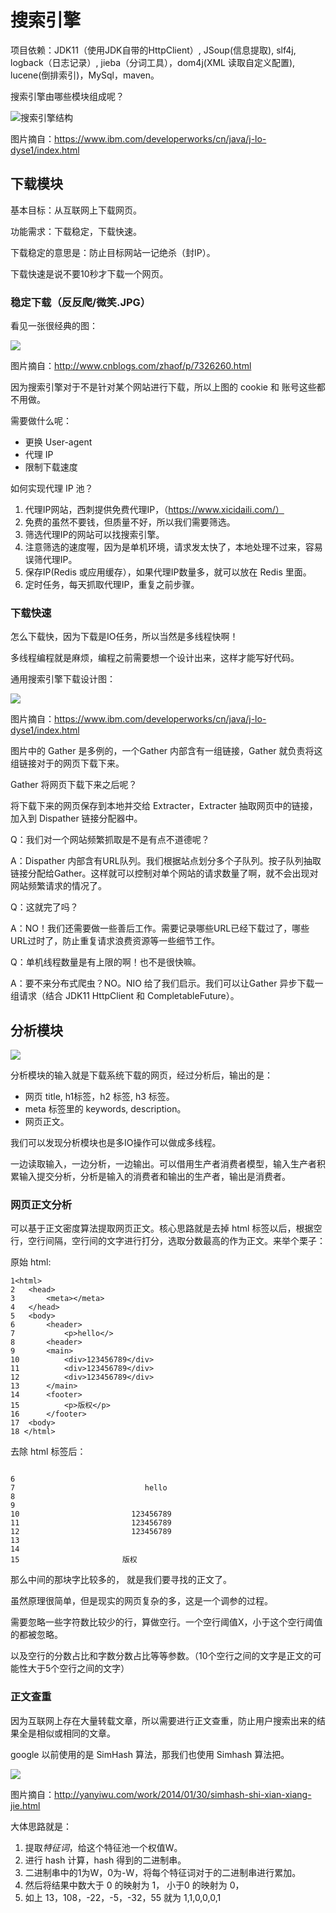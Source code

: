 # 搜索引擎

项目依赖：JDK11（使用JDK自带的HttpClient）, JSoup(信息提取), slf4j, logback（日志记录）, jieba（分词工具），dom4j(XML 读取自定义配置), lucene(倒排索引)，MySql，maven。

搜索引擎由哪些模块组成呢？

![搜索引擎结构](./img/搜索引擎整体结构.gif)

图片摘自：https://www.ibm.com/developerworks/cn/java/j-lo-dyse1/index.html

## 下载模块

基本目标：从互联网上下载网页。

功能需求：下载稳定，下载快速。

下载稳定的意思是：防止目标网站一记绝杀（封IP）。

下载快速是说不要10秒才下载一个网页。

### 稳定下载（反反爬/微笑.JPG）

看见一张很经典的图：

![](./img/爬虫攻防.png)

图片摘自：http://www.cnblogs.com/zhaof/p/7326260.html

因为搜索引擎对于不是针对某个网站进行下载，所以上图的 cookie 和 账号这些都不用做。

需要做什么呢：

* 更换 User-agent
* 代理 IP
* 限制下载速度

如何实现代理 IP 池？

1. 代理IP网站，西刺提供免费代理IP，（https://www.xicidaili.com/）
2. 免费的虽然不要钱，但质量不好，所以我们需要筛选。
3. 筛选代理IP的网站可以找搜索引擎。
4. 注意筛选的速度喔，因为是单机环境，请求发太快了，本地处理不过来，容易误筛代理IP。
5. 保存IP(Redis 或应用缓存），如果代理IP数量多，就可以放在 Redis 里面。
6. 定时任务，每天抓取代理IP，重复之前步骤。

### 下载快速

怎么下载快，因为下载是IO任务，所以当然是多线程快啊！

多线程编程就是麻烦，编程之前需要想一个设计出来，这样才能写好代码。

通用搜索引擎下载设计图：

![](./img/Spider设计.gif)

图片摘自：https://www.ibm.com/developerworks/cn/java/j-lo-dyse1/index.html

图片中的 Gather 是多例的，一个Gather 内部含有一组链接，Gather 就负责将这组链接对于的网页下载下来。

Gather 将网页下载下来之后呢？

将下载下来的网页保存到本地并交给 Extracter，Extracter 抽取网页中的链接，加入到 Dispather 链接分配器中。

Q：我们对一个网站频繁抓取是不是有点不道德呢？

A：Dispather 内部含有URL队列。我们根据站点划分多个子队列。按子队列抽取链接分配给Gather。这样就可以控制对单个网站的请求数量了啊，就不会出现对网站频繁请求的情况了。

Q：这就完了吗？

A：NO！我们还需要做一些善后工作。需要记录哪些URL已经下载过了，哪些URL过时了，防止重复请求浪费资源等一些细节工作。

Q：单机线程数量是有上限的啊！也不是很快嘛。

A：要不来分布式爬虫？NO。NIO 给了我们启示。我们可以让Gather 异步下载一组请求（结合 JDK11 HttpClient 和 CompletableFuture）。

## 分析模块

![](./img/分析.png)

分析模块的输入就是下载系统下载的网页，经过分析后，输出的是：

* 网页 title, h1标签，h2 标签, h3 标签。
* meta 标签里的 keywords, description。
* 网页正文。

我们可以发现分析模块也是多IO操作可以做成多线程。

一边读取输入，一边分析，一边输出。可以借用生产者消费者模型，输入生产者积累输入提交分析，分析是输入的消费者和输出的生产者，输出是消费者。

### 网页正文分析

可以基于正文密度算法提取网页正文。核心思路就是去掉 html 标签以后，根据空行，空行间隔，空行间的文字进行打分，选取分数最高的作为正文。来举个栗子：

原始 html:

```
1<html>
2	<head>
3		<meta></meta>
4	</head>
5	<body>
6		<header>
7			<p>hello</>
8		<header>
9		<main>
10			<div>123456789</div>
11			<div>123456789</div>
12			<div>123456789</div>
13		</main>
14		<footer>
15			<p>版权</p>
16		</footer>
17	<body>
18 </html>
```

去除 html 标签后：

```

6
7                             hello
8
9
10                         123456789
11                         123456789
12                         123456789
13
14
15                       版权

```

那么中间的那块字比较多的， 就是我们要寻找的正文了。

虽然原理很简单，但是现实的网页复杂的多，这是一个调参的过程。

需要忽略一些字符数比较少的行，算做空行。一个空行阈值X，小于这个空行阈值的都被忽略。

以及空行的分数占比和字数分数占比等等参数。（10个空行之间的文字是正文的可能性大于5个空行之间的文字）

### 正文查重

因为互联网上存在大量转载文章，所以需要进行正文查重，防止用户搜索出来的结果全是相似或相同的文章。

google 以前使用的是 SimHash 算法，那我们也使用 Simhash 算法把。

![](./img/simhash.jpg)

图片摘自：http://yanyiwu.com/work/2014/01/30/simhash-shi-xian-xiang-jie.html

大体思路就是：

1. 提取*特征词*，给这个特征池一个权值W。
2. 进行 hash 计算，hash 得到的二进制串。
3. 二进制串中的1为W，0为-W，将每个特征词对于的二进制串进行累加。
4. 然后将结果中数大于 0 的映射为 1， 小于0 的映射为 0，
5. 如上 13，108，-22，-5，-32，55 就为 1,1,0,0,0,1



